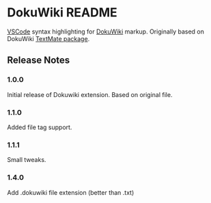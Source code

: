 # DokuWiki README

[VSCode](https://code.visualstudio.com/) syntax highlighting for [DokuWiki](https://www.dokuwiki.org/dokuwiki#) markup.
Originally based on DokuWiki [TextMate package](https://github.com/textmate/dokuwiki.tmbundle).

## Release Notes

### 1.0.0

Initial release of Dokuwiki extension. Based on original file.

### 1.1.0

Added file tag support.

### 1.1.1

Small tweaks.

### 1.4.0

Add .dokuwiki file extension (better than .txt)